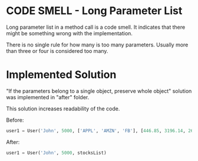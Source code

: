 # CODE SMELL - Long Parameter List

Long parameter list in a method call is a code smell. It indicates that there might be something wrong with the implementation.

There is no single rule for how many is too many parameters. Usually more than three or four is considered too many.

# Implemented Solution

"If the parameters belong to a single object, preserve whole object" solution was implemented in "after" folder.

This solution increases readability of the code.

Before:
```python
user1 = User('John', 5000, ['APPL', 'AMZN', 'FB'], [446.85, 3196.14, 263.06], [300, 50, 10])
```

After:
```python
user1 = User('John', 5000, stocksList)
```